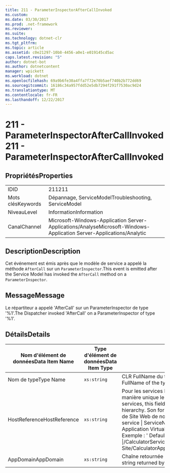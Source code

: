 ```yaml
---
title: 211 - ParameterInspectorAfterCallInvoked
ms.custom: 
ms.date: 03/30/2017
ms.prod: .net-framework
ms.reviewer: 
ms.suite: 
ms.technology: dotnet-clr
ms.tgt_pltfrm: 
ms.topic: article
ms.assetid: c0e21297-10b8-4456-a0e1-e019145cd5ac
caps.latest.revision: "5"
author: dotnet-bot
ms.author: dotnetcontent
manager: wpickett
ms.workload: dotnet
ms.openlocfilehash: 69a9b6fe30a4ffa7f72e70b5aef740b2b772dd69
ms.sourcegitcommit: 16186c34a957fdd52e5db7294f291f7530ac9d24
ms.translationtype: MT
ms.contentlocale: fr-FR
ms.lasthandoff: 12/22/2017
---
```

# <a name="211---parameterinspectoraftercallinvoked"></a><span data-ttu-id="5ab9e-102">211 - ParameterInspectorAfterCallInvoked</span><span class="sxs-lookup"><span data-stu-id="5ab9e-102">211 - ParameterInspectorAfterCallInvoked</span></span>
## <a name="properties"></a><span data-ttu-id="5ab9e-103">Propriétés</span><span class="sxs-lookup"><span data-stu-id="5ab9e-103">Properties</span></span>  
  
|||  
|-|-|  
|<span data-ttu-id="5ab9e-104">ID</span><span class="sxs-lookup"><span data-stu-id="5ab9e-104">ID</span></span>|<span data-ttu-id="5ab9e-105">211</span><span class="sxs-lookup"><span data-stu-id="5ab9e-105">211</span></span>|  
|<span data-ttu-id="5ab9e-106">Mots clés</span><span class="sxs-lookup"><span data-stu-id="5ab9e-106">Keywords</span></span>|<span data-ttu-id="5ab9e-107">Dépannage, ServiceModel</span><span class="sxs-lookup"><span data-stu-id="5ab9e-107">Troubleshooting, ServiceModel</span></span>|  
|<span data-ttu-id="5ab9e-108">Niveau</span><span class="sxs-lookup"><span data-stu-id="5ab9e-108">Level</span></span>|<span data-ttu-id="5ab9e-109">Information</span><span class="sxs-lookup"><span data-stu-id="5ab9e-109">Information</span></span>|  
|<span data-ttu-id="5ab9e-110">Canal</span><span class="sxs-lookup"><span data-stu-id="5ab9e-110">Channel</span></span>|<span data-ttu-id="5ab9e-111">Microsoft-Windows-Application Server-Applications/Analyse</span><span class="sxs-lookup"><span data-stu-id="5ab9e-111">Microsoft-Windows-Application Server-Applications/Analytic</span></span>|  
  
## <a name="description"></a><span data-ttu-id="5ab9e-112">Description</span><span class="sxs-lookup"><span data-stu-id="5ab9e-112">Description</span></span>  
 <span data-ttu-id="5ab9e-113">Cet événement est émis après que le modèle de service a appelé la méthode `AfterCall` sur un `ParameterInspector`.</span><span class="sxs-lookup"><span data-stu-id="5ab9e-113">This event is emitted after the Service Model has invoked the `AfterCall` method on a `ParameterInspector`.</span></span>  
  
## <a name="message"></a><span data-ttu-id="5ab9e-114">Message</span><span class="sxs-lookup"><span data-stu-id="5ab9e-114">Message</span></span>  
 <span data-ttu-id="5ab9e-115">Le répartiteur a appelé 'AfterCall' sur un ParameterInspector de type '%1'.</span><span class="sxs-lookup"><span data-stu-id="5ab9e-115">The Dispatcher invoked 'AfterCall' on a ParameterInspector of type '%1'.</span></span>  
  
## <a name="details"></a><span data-ttu-id="5ab9e-116">Détails</span><span class="sxs-lookup"><span data-stu-id="5ab9e-116">Details</span></span>  
  
|<span data-ttu-id="5ab9e-117">Nom d'élément de données</span><span class="sxs-lookup"><span data-stu-id="5ab9e-117">Data Item Name</span></span>|<span data-ttu-id="5ab9e-118">Type d'élément de données</span><span class="sxs-lookup"><span data-stu-id="5ab9e-118">Data Item Type</span></span>|<span data-ttu-id="5ab9e-119">Description</span><span class="sxs-lookup"><span data-stu-id="5ab9e-119">Description</span></span>|  
|--------------------|--------------------|-----------------|  
|<span data-ttu-id="5ab9e-120">Nom de type</span><span class="sxs-lookup"><span data-stu-id="5ab9e-120">Type Name</span></span>|`xs:string`|<span data-ttu-id="5ab9e-121">CLR FullName du type de `ParameterInspector` appelé.</span><span class="sxs-lookup"><span data-stu-id="5ab9e-121">The CLR FullName of the type of the invoked `ParameterInspector`.</span></span>|  
|<span data-ttu-id="5ab9e-122">HostReference</span><span class="sxs-lookup"><span data-stu-id="5ab9e-122">HostReference</span></span>|`xs:string`|<span data-ttu-id="5ab9e-123">Pour les services hébergés par le Web, ce champ identifie de manière unique le service dans la hiérarchie Web.</span><span class="sxs-lookup"><span data-stu-id="5ab9e-123">For Web-hosted services, this field uniquely identifies the service in the Web hierarchy.</span></span> <span data-ttu-id="5ab9e-124">Son format est défini en tant que ' chemin d’accès virtuel de Site Web de nom d’Application &#124; Chemin d’accès virtuel de service &#124; ServiceName'.</span><span class="sxs-lookup"><span data-stu-id="5ab9e-124">Its format is defined as 'Web Site Name Application Virtual Path&#124;Service Virtual Path&#124;ServiceName'.</span></span> <span data-ttu-id="5ab9e-125">Exemple : ' Default Web Site/CalculatorApplication &#124;/CalculatorService.svc &#124; CalculatorService ».</span><span class="sxs-lookup"><span data-stu-id="5ab9e-125">Example: 'Default Web Site/CalculatorApplication&#124;/CalculatorService.svc&#124;CalculatorService'.</span></span>|  
|<span data-ttu-id="5ab9e-126">AppDomain</span><span class="sxs-lookup"><span data-stu-id="5ab9e-126">AppDomain</span></span>|`xs:string`|<span data-ttu-id="5ab9e-127">Chaîne retournée par AppDomain.CurrentDomain.FriendlyName.</span><span class="sxs-lookup"><span data-stu-id="5ab9e-127">The string returned by AppDomain.CurrentDomain.FriendlyName.</span></span>|
